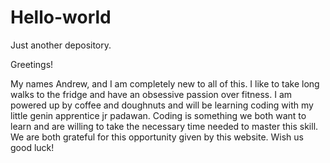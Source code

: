 # Hello-world
Just another depository.

Greetings!

My names Andrew, and I am completely new to all of this. I like to take long walks to the fridge and have an obsessive passion over fitness. I am powered up by coffee and doughnuts and will be learning coding with my little genin apprentice jr padawan. Coding is something we both want to learn and are willing to take the necessary time needed to master this skill. We are both grateful for this opportunity given by this website. Wish us good luck!
